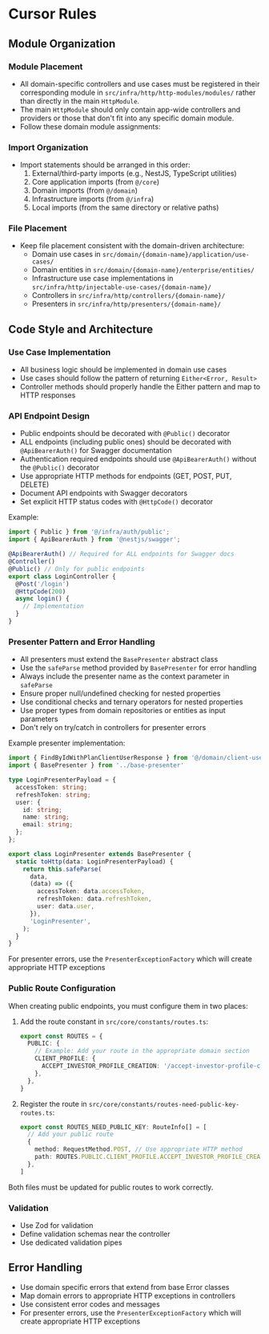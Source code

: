 # Cursor Rules

## Module Organization

### Module Placement

- All domain-specific controllers and use cases must be registered in their corresponding module in `src/infra/http/http-modules/modules/` rather than directly in the main `HttpModule`.
- The main `HttpModule` should only contain app-wide controllers and providers or those that don't fit into any specific domain module.
- Follow these domain module assignments:
  <!-- - `ClientModule`: All client, client profile, client address, and client bank related controllers and use cases
  - `ClientUserModule`: All client user authentication and user management related controllers and use cases
  - `SubscriptionModule`: All subscription, billing, and payment related controllers and use cases
  - `FleetModule`: All fleet and vehicle related controllers and use cases
  - `TaskModule`: All task related controllers and use cases
  - `LogErrorModule`: All error logging related controllers and use cases
  - `PermissionModule`: All permission and role related controllers and use cases
  - `UserModule`: All system user (not client user) related controllers and use cases
  - `PublicModule`: All public-facing API controllers and use cases -->

### Import Organization

- Import statements should be arranged in this order:
  1. External/third-party imports (e.g., NestJS, TypeScript utilities)
  2. Core application imports (from `@/core`)
  3. Domain imports (from `@/domain`)
  4. Infrastructure imports (from `@/infra`)
  5. Local imports (from the same directory or relative paths)

### File Placement

- Keep file placement consistent with the domain-driven architecture:
  - Domain use cases in `src/domain/{domain-name}/application/use-cases/`
  - Domain entities in `src/domain/{domain-name}/enterprise/entities/`
  - Infrastructure use case implementations in `src/infra/http/injectable-use-cases/{domain-name}/`
  - Controllers in `src/infra/http/controllers/{domain-name}/`
  - Presenters in `src/infra/http/presenters/{domain-name}/`

## Code Style and Architecture

### Use Case Implementation

- All business logic should be implemented in domain use cases
- Use cases should follow the pattern of returning `Either<Error, Result>`
- Controller methods should properly handle the Either pattern and map to HTTP responses

### API Endpoint Design

- Public endpoints should be decorated with `@Public()` decorator
- ALL endpoints (including public ones) should be decorated with `@ApiBearerAuth()` for Swagger documentation
- Authentication required endpoints should use `@ApiBearerAuth()` without the `@Public()` decorator
- Use appropriate HTTP methods for endpoints (GET, POST, PUT, DELETE)
- Document API endpoints with Swagger decorators
- Set explicit HTTP status codes with `@HttpCode()` decorator

Example:
```typescript
import { Public } from '@/infra/auth/public';
import { ApiBearerAuth } from '@nestjs/swagger';

@ApiBearerAuth() // Required for ALL endpoints for Swagger docs
@Controller()
@Public() // Only for public endpoints
export class LoginController {
  @Post('/login')
  @HttpCode(200)
  async login() {
    // Implementation
  }
}
```

### Presenter Pattern and Error Handling

- All presenters must extend the `BasePresenter` abstract class
- Use the `safeParse` method provided by `BasePresenter` for error handling
- Always include the presenter name as the context parameter in `safeParse`
- Ensure proper null/undefined checking for nested properties
- Use conditional checks and ternary operators for nested properties
- Use proper types from domain repositories or entities as input parameters
- Don't rely on try/catch in controllers for presenter errors

Example presenter implementation:

```typescript
import { FindByIdWithPlanClientUserResponse } from '@/domain/client-user/application/repositories/clients-users-repository'
import { BasePresenter } from '../base-presenter'

type LoginPresenterPayload = {
  accessToken: string;
  refreshToken: string;
  user: {
    id: string;
    name: string;
    email: string;
  };
};

export class LoginPresenter extends BasePresenter {
  static toHttp(data: LoginPresenterPayload) {
    return this.safeParse(
      data,
      (data) => ({
        accessToken: data.accessToken,
        refreshToken: data.refreshToken,
        user: data.user,
      }),
      'LoginPresenter',
    );
  }
}
```

For presenter errors, use the `PresenterExceptionFactory` which will create appropriate HTTP exceptions

### Public Route Configuration

When creating public endpoints, you must configure them in two places:

1. Add the route constant in `src/core/constants/routes.ts`:

   ```typescript
   export const ROUTES = {
     PUBLIC: {
       // Example: Add your route in the appropriate domain section
       CLIENT_PROFILE: {
         ACCEPT_INVESTOR_PROFILE_CREATION: '/accept-investor-profile-creation',
       },
     },
   }
   ```

2. Register the route in `src/core/constants/routes-need-public-key-routes.ts`:
   ```typescript
   export const ROUTES_NEED_PUBLIC_KEY: RouteInfo[] = [
     // Add your public route
     {
       method: RequestMethod.POST, // Use appropriate HTTP method
       path: ROUTES.PUBLIC.CLIENT_PROFILE.ACCEPT_INVESTOR_PROFILE_CREATION,
     },
   ]
   ```

Both files must be updated for public routes to work correctly.

### Validation

- Use Zod for validation
- Define validation schemas near the controller
- Use dedicated validation pipes

## Error Handling

- Use domain specific errors that extend from base Error classes
- Map domain errors to appropriate HTTP exceptions in controllers
- Use consistent error codes and messages
- For presenter errors, use the `PresenterExceptionFactory` which will create appropriate HTTP exceptions
